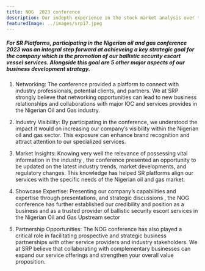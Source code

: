 ```yaml
---
title: NOG  2023 conference
description: Our indepth experience in the stock market analysis over the past periods has enabled us to always provide for our reputable clients/investors the updates on the stock market
featuredImage: ../images/srp17.jpeg
---
```


##### For SR Platforms, participating in the Nigerian oil and gas conference 2023 was an integral step forward at achieveing a key strategic goal for the company which is the promotion of our ballistic security escort vessel services. Alongside this goal are 5 other major aspects of our business development strategy.

1. Networking: The conference provided a platform to connect with industry professionals, potential clients, and partners. We at SRP strongly believe that networking opportunities can lead to new business relationships and collaborations with major IOC and services provides in the Nigerian Oil and Gas industry.

2. Industry Visibility: By participating in the conference, we understood the impact it would on increasing our company’s visibility within the Nigerian oil and gas sector. This exposure can enhance brand recognition and attract attention to our specialized services.

3. Market Insights: Knowing very well the relevance of possessing vital information in the industry , the conference presented an opportunity to be updated on the latest industry trends, market developments, and regulatory changes. This knowledge has helped SR platforms align our services with the specific needs of the Nigerian oil and gas market.

4. Showcase Expertise: Presenting our company’s capabilities and expertise through presentations, and strategic discussions , the NOG conference has further established our credibility and position as a business and as a trusted provider of ballistic security escort services in the Nigerian Oil and Gas Upstream sector
5. Partnership Opportunities: The NOG conference has also played a critical role in facilitating prospective and strategic business partnerships with other service providers and industry stakeholders. We at SRP believe that collaborating with complementary businesses can expand our service offerings and strengthen your overall value proposition.
